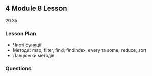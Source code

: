 ## 4 Module 8 Lesson

20.35

### Lesson Plan

- Чисті функції
- Методи: map, filter, find, findIndex, every та some, reduce, sort
- Ланцюжки методів

### Questions
